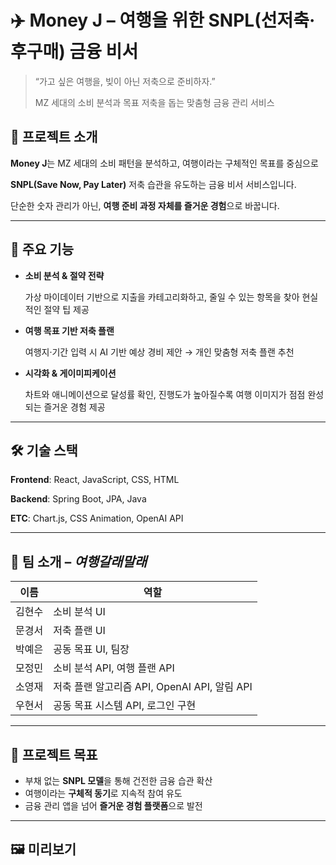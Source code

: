 # ✈️ Money J – 여행을 위한 SNPL(선저축·후구매) 금융 비서

> “가고 싶은 여행을, 빚이 아닌 저축으로 준비하자.”
> 
> 
> MZ 세대의 소비 분석과 목표 저축을 돕는 맞춤형 금융 관리 서비스
> 


## 🌟 프로젝트 소개

**Money J**는 MZ 세대의 소비 패턴을 분석하고, 여행이라는 구체적인 목표를 중심으로

**SNPL(Save Now, Pay Later)** 저축 습관을 유도하는 금융 비서 서비스입니다.

단순한 숫자 관리가 아닌, **여행 준비 과정 자체를 즐거운 경험**으로 바꿉니다.

---

## 🚀 주요 기능

- **소비 분석 & 절약 전략**
    
    가상 마이데이터 기반으로 지출을 카테고리화하고, 줄일 수 있는 항목을 찾아 현실적인 절약 팁 제공
    
- **여행 목표 기반 저축 플랜**
    
    여행지·기간 입력 시 AI 기반 예상 경비 제안 → 개인 맞춤형 저축 플랜 추천
    
- **시각화 & 게이미피케이션**
    
    차트와 애니메이션으로 달성률 확인, 진행도가 높아질수록 여행 이미지가 점점 완성되는 즐거운 경험 제공
    

---

## 🛠️ 기술 스택

**Frontend**: React, JavaScript, CSS, HTML

**Backend**: Spring Boot, JPA, Java

**ETC**: Chart.js, CSS Animation, OpenAI API

---

## 👥 팀 소개 – *여행갈래말래*

| 이름 | 역할 |
| --- | --- |
| 김현수 | 소비 분석 UI |
| 문경서 | 저축 플랜 UI |
| 박예은 | 공동 목표 UI, 팀장 |
| 모정민 | 소비 분석 API, 여행 플랜 API|
| 소영재 | 저축 플랜 알고리즘 API, OpenAI API, 알림 API |
| 우현서 | 공동 목표 시스템 API, 로그인 구현 |

---

## 📌 프로젝트 목표

- 부채 없는 **SNPL 모델**을 통해 건전한 금융 습관 확산
- 여행이라는 **구체적 동기**로 지속적 참여 유도
- 금융 관리 앱을 넘어 **즐거운 경험 플랫폼**으로 발전

---

## 🖼️ 미리보기
